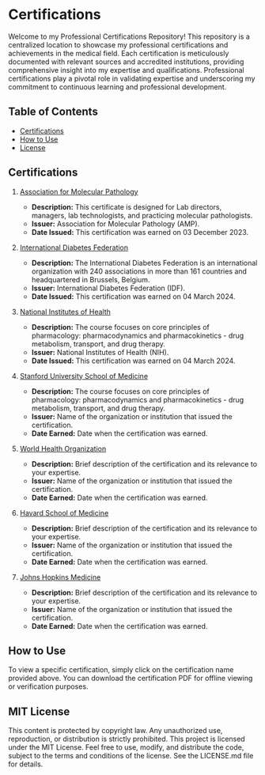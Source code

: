 # Certifications

Welcome to my Professional Certifications Repository! This repository is a centralized location to showcase my professional certifications and achievements in the medical field. Each certification is meticulously documented with relevant sources and accredited institutions, providing comprehensive insight into my expertise and qualifications. Professional certifications play a pivotal role in validating expertise and underscoring my commitment to continuous learning and professional development.

## Table of Contents

- [Certifications](#certifications)
- [How to Use](#how-to-use)
- [License](#license)

## Certifications

1. [Association for Molecular Pathology](https://github.com/nambilisamuel/Certifications/blob/main/Association%20for%20Molecular%20Pathology.pdf)
   - **Description:** This certificate is designed for Lab directors, managers, lab technologists, and practicing molecular pathologists.
   - **Issuer:** Association for Molecular Pathology (AMP). 
   - **Date Issued:** This certification was earned on 03 December 2023.

2. [International Diabetes Federation](https://github.com/nambilisamuel/Certifications/blob/main/Biosimilar%20Insulin.pdf)
   - **Description:** The International Diabetes Federation is an international organization with 240 associations in more than 161 countries and headquartered in Brussels, Belgium. 
   - **Issuer:** International Diabetes Federation (IDF).
   - **Date Issued:** This certification was earned on 04 March 2024.
  
3. [National Institutes of Health](https://github.com/nambilisamuel/Certifications/blob/main/Clinical%20Pharmacology.pdf)
   - **Description:** The course focuses on core principles of pharmacology: pharmacodynamics and pharmacokinetics - drug metabolism, transport, and drug therapy.
   - **Issuer:** National Institutes of Health (NIH).
   - **Date Issued:** This certification was earned on 04 March 2024.

4. [Stanford University School of Medicine](https://github.com/nambilisamuel/Certifications/blob/main/Emergency%20and%20Critical%20Care.pdf)
   - **Description:** The course focuses on core principles of pharmacology: pharmacodynamics and pharmacokinetics - drug metabolism, transport, and drug therapy.
   - **Issuer:** Name of the organization or institution that issued the certification.
   - **Date Earned:** Date when the certification was earned.
  
5. [World Health Organization](https://github.com/nambilisamuel/Certifications/blob/main/Epidemiology%20-%20WHO.pdf)
   - **Description:** Brief description of the certification and its relevance to your expertise.
   - **Issuer:** Name of the organization or institution that issued the certification.
   - **Date Earned:** Date when the certification was earned.
  
6. [Havard School of Medicine](https://github.com/Nambili-Samuel/Certifications/blob/main/Havard%20School%20of%20Medicine.pdf)
   - **Description:** Brief description of the certification and its relevance to your expertise.
   - **Issuer:** Name of the organization or institution that issued the certification.
   - **Date Earned:** Date when the certification was earned.
  
7. [Johns Hopkins Medicine](https://github.com/Nambili-Samuel/Certifications/blob/main/Immuno-engineering.pdf)
   - **Description:** Brief description of the certification and its relevance to your expertise.
   - **Issuer:** Name of the organization or institution that issued the certification.
   - **Date Earned:** Date when the certification was earned.

<!-- Add more certifications as needed -->

## How to Use

To view a specific certification, simply click on the certification name provided above. You can download the certification PDF for offline viewing or verification purposes.

## MIT License

This content is protected by copyright law. Any unauthorized use, reproduction, or distribution is strictly prohibited. This project is licensed under the MIT License. 
Feel free to use, modify, and distribute the code, subject to the terms and conditions of the license. See the LICENSE.md file for details.

